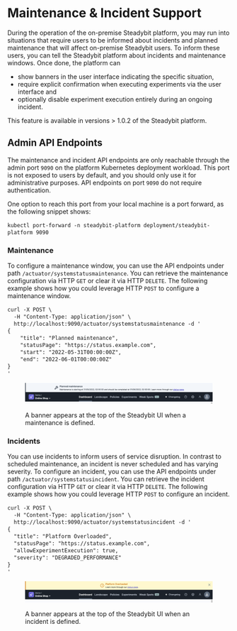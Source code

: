 # Maintenance & Incident Support

During the operation of the on-premise Steadybit platform, you may run into situations that require users to be informed about incidents and planned maintenance that will affect on-premise Steadybit users. To inform these users, you can tell the Steadybit platform about incidents and maintenance windows. Once done, the platform can

* show banners in the user interface indicating the specific situation,
* require explicit confirmation when executing experiments via the user interface and
* optionally disable experiment execution entirely during an ongoing incident.

This feature is available in versions > 1.0.2 of the Steadybit platform.

## Admin API Endpoints

The maintenance and incident API endpoints are only reachable through the admin port `9090` on the platform Kubernetes deployment workload. This port is not exposed to users by default, and you should only use it for administrative purposes. API endpoints on port `9090` do not require authentication.

One option to reach this port from your local machine is a port forward, as the following snippet shows:

```
kubectl port-forward -n steadybit-platform deployment/steadybit-platform 9090
```

### Maintenance

To configure a maintenance window, you can use the API endpoints under path `/actuator/systemstatusmaintenance`. You can retrieve the maintenance configuration via HTTP `GET` or clear it via HTTP `DELETE`. The following example shows how you could leverage HTTP `POST` to configure a maintenance window.

```
curl -X POST \
  -H "Content-Type: application/json" \
  http://localhost:9090/actuator/systemstatusmaintenance -d '
{
    "title": "Planned maintenance",
    "statusPage": "https://status.example.com",
    "start": "2022-05-31T00:00:00Z",
    "end": "2022-06-01T00:00:00Z"
}
'
```

<figure><img src="../../.gitbook/assets/Screenshot 2022-10-13 at 11.50.12.png" alt="System banner appearing at the top of the Steadybit UI presenting the information provided through the maintenance API"><figcaption><p>A banner appears at the top of the Steadybit UI when a maintenance is defined.</p></figcaption></figure>

### Incidents

You can use incidents to inform users of service disruption. In contrast to scheduled maintenance, an incident is never scheduled and has varying severity. To configure an incident, you can use the API endpoints under path `/actuator/systemstatusincident`. You can retrieve the incident configuration via HTTP `GET` or clear it via HTTP `DELETE`. The following example shows how you could leverage HTTP `POST` to configure an incident.

```
curl -X POST \
  -H "Content-Type: application/json" \
  http://localhost:9090/actuator/systemstatusincident -d '
{
  "title": "Platform Overloaded",
  "statusPage": "https://status.example.com",
  "allowExperimentExecution": true,
  "severity": "DEGRADED_PERFORMANCE"
}
'
```

<figure><img src="../../.gitbook/assets/Screenshot 2022-10-13 at 13.11.37.png" alt="System banner appearing at the top of the Steadybit UI presenting the information provided through the incident API"><figcaption><p>A banner appears at the top of the Steadybit UI when an incident is defined.</p></figcaption></figure>
